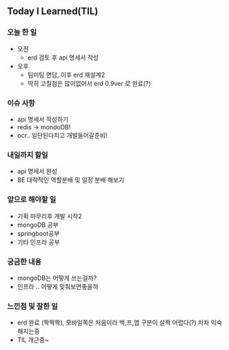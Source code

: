 ## Today I Learned(TIL)

### 오늘 한 일
- 오전
   - erd 검토 후 api 명세서 작성
- 오후
    - 팀미팅 면담, 이후 erd 재설계2
    - 딱히 고칠점은 많이없어서 erd 0.9ver 로 완료(?)

### 이슈 사항
- api 명세서 작성하기
- redis -> mondoDB!
- ocr.. 일단된다치고 개발들어갈준비!

### 내일까지 할일
- api 명세서 완성
- BE 대략적인 역할분배 및 일정 분배 해보기

###  앞으로 해야할 일
- 기획 마무리후 개발 시작2
- mongoDB 공부
- springboot공부
- 기타 인프라 공부


### 궁금한 내용
- mongoDB는 어떻게 쓰는걸까?
- 인프라 .. 어떻게 맞춰보면좋을까

### 느낀점 및 잘한 일
- erd 완료 (짝짝짝), 모바일쪽은 처음이라 백,프,앱 구분이 살짝 어렵다(?) 차차 익숙해지는중
- TIL 개근중~
